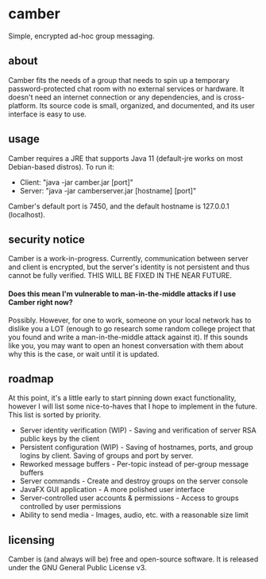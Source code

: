 # camber
Simple, encrypted ad-hoc group messaging.

## about
Camber fits the needs of a group that needs to spin up a temporary password-protected chat room with no external
services or hardware. It doesn't need an internet connection or any dependencies, and is cross-platform. Its source
code is small, organized, and documented, and its user interface is easy to use.

## usage
Camber requires a JRE that supports Java 11 (default-jre works on most Debian-based distros). To run it:
 - Client: "java -jar camber.jar [port]"
 - Server: "java -jar camberserver.jar [hostname] [port]"

Camber's default port is 7450, and the default hostname is 127.0.0.1 (localhost).

## security notice
Camber is a work-in-progress. Currently, communication between server and client is encrypted, but the server's 
identity is not persistent and thus cannot be fully verified. THIS WILL BE FIXED IN THE NEAR FUTURE.
#### Does this mean I'm vulnerable to man-in-the-middle attacks if I use Camber right now?
Possibly. However, for one to work, someone on your local network has to dislike you a LOT (enough to go research some 
random college project that you found and write a man-in-the-middle attack against it). If this sounds like you, you 
may want to open an honest conversation with them about why this is the case, or wait until it is updated.

## roadmap
At this point, it's a little early to start pinning down exact functionality, however I will list some nice-to-haves
that I hope to implement in the future. This list is sorted by priority.
 - Server identity verification (WIP) - Saving and verification of server RSA public keys by the client
 - Persistent configuration (WIP) - Saving of hostnames, ports, and group logins by client. 
Saving of groups and port by server.
 - Reworked message buffers - Per-topic instead of per-group message buffers
 - Server commands - Create and destroy groups on the server console
 - JavaFX GUI application - A more polished user interface
 - Server-controlled user accounts & permissions - Access to groups controlled by user permissions
 - Ability to send media - Images, audio, etc. with a reasonable size limit

## licensing
Camber is (and always will be) free and open-source software. It is released under the GNU General Public License v3.
